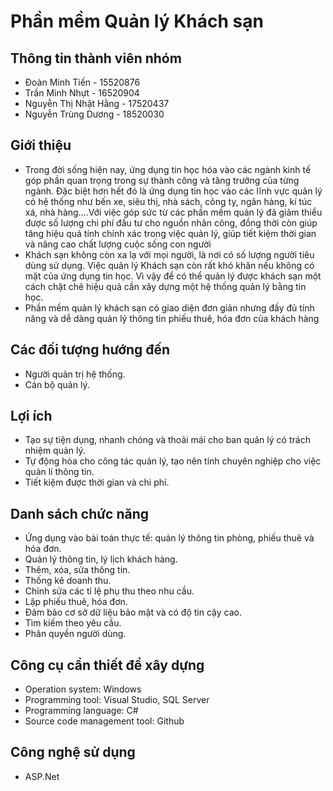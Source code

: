 # Phần mềm Quản lý Khách sạn
## Thông tin thành viên nhóm
- Đoàn Minh Tiến - 15520876  
- Trần Minh Nhựt - 16520904 
- Nguyễn Thị Nhật Hằng - 17520437
- Nguyễn Trùng Dương - 18520030 
## Giới thiệu
- Trong đời sống hiện nay, ứng dụng tin học hóa vào các ngành kinh tế góp phần quan trọng trong sự thành công và tăng trưởng của từng ngành. Đặc biệt hơn hết đó là ứng dụng tin học vào các lĩnh vực quản lý có hệ thống như bến xe, siêu thị, nhà sách, công ty, ngân hàng, kí túc xá, nhà hàng….Với việc góp sức từ các phần mềm quản lý đã giảm thiểu được số lượng chi phí đầu tư cho nguồn nhân công, đồng thời còn giúp tăng hiệu quả tính chính xác trong việc quản lý, giúp tiết kiệm thời gian và nâng cao chất lượng cuộc sống con người
- Khách sạn không còn xa lạ với mọi người, là nơi có số lượng người tiêu dùng sử dụng. Việc quản lý Khách sạn còn rất khó khăn nếu không có mặt của ứng dụng tin học. Vì vậy để có thể quản lý được khách sạn một cách chặt chẽ hiệu quả cần xây dựng một hệ thống quản lý bằng tin học.
- Phần mềm quản lý khách sạn có giao diện đơn giản nhưng đầy đủ tính năng và dễ dàng quản lý thông tin phiếu thuê, hóa đơn của khách hàng
## Các đối tượng hướng đến
- Người quản trị hệ thống.
- Cán bộ quản lý.
## Lợi ích 
- Tạo sự tiện dụng, nhanh chóng và thoải mái cho ban quản lý có trách nhiệm quản lý.
- Tự động hóa cho công tác quản lý, tạo nên tính chuyên nghiệp cho việc quản lí thông tin.
- Tiết kiệm được thời gian và chi phí.
## Danh sách chức năng
-	Ứng dụng vào bài toán thực tế: quản lý thông tin phòng, phiếu thuê và hóa đơn.
- Quản lý thông tin, lý lịch khách hàng.
- Thêm, xóa, sửa thông tin.
- Thống kê doanh thu.
- Chỉnh sửa các tỉ lệ phụ thu theo nhu cầu.
- Lập phiếu thuê, hóa đơn.
- Đảm bảo cơ sở dữ liệu bảo mật và có độ tin cậy cao.
- Tìm kiếm theo yêu cầu.
- Phân quyền người dùng.
## Công cụ cần thiết để xây dựng
- Operation system: Windows
- Programming tool: Visual Studio, SQL Server
- Programming language: C#
- Source code management tool: Github
## Công nghệ sử dụng
- ASP.Net

                


 
